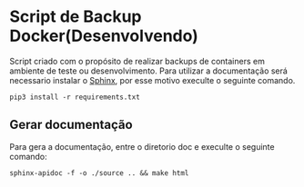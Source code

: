 # Script de Backup Docker(Desenvolvendo)

Script criado com o propósito de realizar backups de containers em ambiente de teste ou desenvolvimento. Para utilizar a documentação será necessario instalar o [Sphinx](https://www.sphinx-doc.org/), por esse motivo execulte o seguinte comando.

```
pip3 install -r requirements.txt
```

## Gerar documentação

Para gera a documentação, entre o diretorio doc e execulte o seguinte comando:

```
sphinx-apidoc -f -o ./source .. && make html
```
